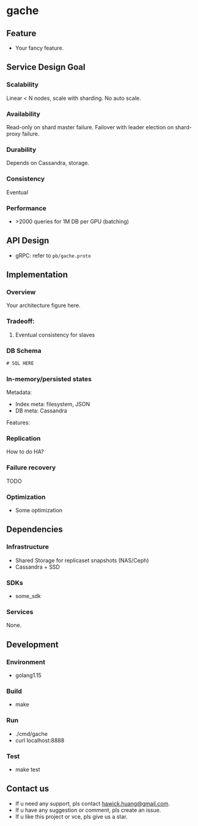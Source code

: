 # gache

## Feature

* Your fancy feature.

## Service Design Goal

### Scalability

Linear < N nodes, scale with sharding. No auto scale.

### Availability

Read-only on shard master failure. Failover with leader election on shard-proxy failure.

### Durability

Depends on Cassandra, storage.

### Consistency

Eventual

### Performance

* \>2000 queries for 1M DB per GPU (batching)

## API Design

* gRPC: refer to `pb/gache.proto`

## Implementation

### Overview

Your architecture figure here.

### Tradeoff:

1. Eventual consistency for slaves

### DB Schema

```sql
# SQL HERE
```

### In-memory/persisted states

Metadata:

* Index meta: filesystem, JSON
* DB meta: Cassandra

Features:

### Replication

How to do HA?

### Failure recovery

TODO

### Optimization

* Some optimization

## Dependencies

### Infrastructure

* Shared Storage for replicaset snapshots (NAS/Ceph)
* Cassandra + SSD

### SDKs

* some_sdk

### Services

None.


## Development

### Environment

* golang1.15

### Build

* make

### Run

* ./cmd/gache
* curl localhost:8888

### Test

* make test

## Contact us

* If u need any support, pls contact [hawick.huang@gmail.com](mailto:hawick.huang@gmail.com).
* If u have any suggestion or comment, pls create an issue.
* If u like this project or vce, pls give us a star.